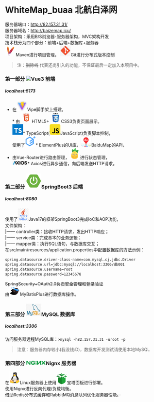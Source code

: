 # WhiteMap_buaa 北航白泽网
服务器端口：http://82.157.31.31/ <br/>
服务器域名：http://baizemap.icu/<br/>
项目架构：采用B/S浏览器-服务器架构，MVC架构开发<br/>
技术栈分为四个部分：前端+后端+数据库+服务器<br/>
<img src="./public/maven.jpg" width="35px">Maven进行项目管理，
<img src="./public/git.jpg" width="35px">Git进行分布式版本控制<br/>
>注：~~删除线~~ 代表还尚引入的功能，不保证最后一定加入本项目中。
### 第一部分 <img src="./WhiteVue3/public/favicon.ico" width="45px">Vue3 前端
##### localhost:5173
* 在<img src="./public/vite.png" width="35px">Vipe脚手架上搭建，<br/>* 由
<img src="./public/html5.jpg" width="35px">HTML5+
<img src="./public/css3.jpg" width="35px">CSS3负责页面展示，<br/>
<img src="./public/ts.jpg" width="35px">* TypeScript(<img src="./public/js.jpg" width="35px">JavaScript)负责脚本控制，<br/>
使用了<img src="./public/ep.png" width="35px">* ElementPlus的UI库，<img src="./public/baidumap.png" width="35px">BaiduMap的API，<br/>
* 由Vue-Router进行路由管理，<img src="./public/pinia.png" width="35px">进行状态管理，<br/>
<img src="./public/axios.png" width="50px">* Axios进行异步通信，向后端发送HTTP请求。
### 第二部分 <img src="./public/springboot.png" width="50px">SpringBoot3 后端 
##### localhost:8080
使用了<img src="./public/java.png" width="35px">Java17的框架SpringBoot3完成IoC和AOP功能，<br/>
文件架构：<br/>
|—— controller类：接收HTTP请求，发出HTTP响应；<br/>
|—— service类：完成基本的业务逻辑；<br/>
|—— mapper类：执行SQL语句，与数据库交互；<br/>
在src/main/resources/application.properties中配置数据库的方法示例：
```
spring.datasource.driver-class-name=com.mysql.cj.jdbc.Driver
spring.datasource.url=jdbc:mysql://localhost:3306/db001
spring.datasource.username=root
spring.datasource.password=12345678
```
~~SpringSecurity+OAuth2.0负责安全管理和登录验证~~<br/>
由<img src="./public/mybatis.jpg" width="35px">MyBatisPlus进行数据库操作。
### 第三部分 <img src="./public/mysql.jpg" width="50px">MySQL 数据库
##### localhost:3306
访问服务器远程MySQL库：`>mysql -h82.157.31.31 -uroot -p`
>注意：服务器内存较小(我没钱:D)，数据库开发测试请使用本地MySQL
### 第四部分 <img src="./public/ngnix.png" width="65px">Nignx 服务器
在<img src="./public/linux.jpg" width="35px">Linux服务器上使用<img src="./public/bt.jpg" width="35px">宝塔面板进行部署。<br/>
使用Nignx进行反向代理/负载均衡。<br/>
~~借助Redis分布式缓存和RabbitMQ消息队列优化服务器性能。~~
